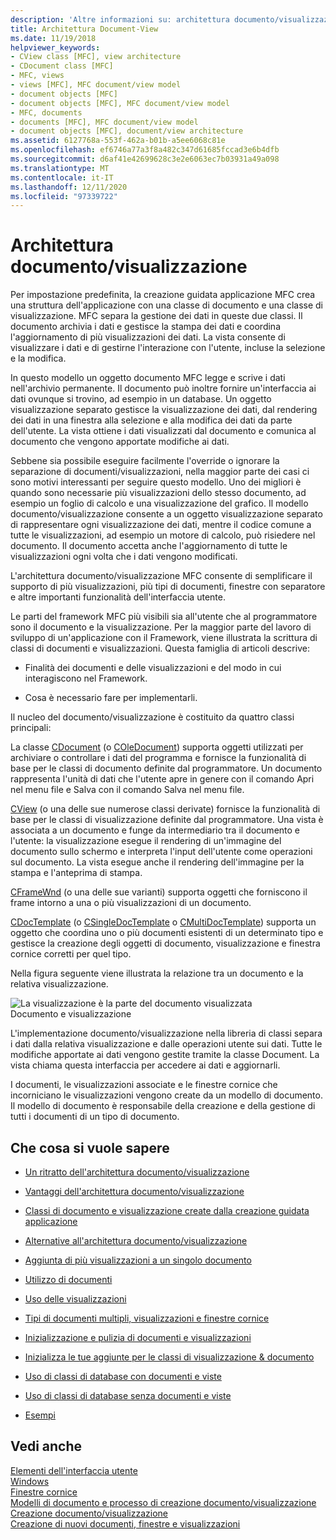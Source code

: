 ```yaml
---
description: 'Altre informazioni su: architettura documento/visualizzazione'
title: Architettura Document-View
ms.date: 11/19/2018
helpviewer_keywords:
- CView class [MFC], view architecture
- CDocument class [MFC]
- MFC, views
- views [MFC], MFC document/view model
- document objects [MFC]
- document objects [MFC], MFC document/view model
- MFC, documents
- documents [MFC], MFC document/view model
- document objects [MFC], document/view architecture
ms.assetid: 6127768a-553f-462a-b01b-a5ee6068c81e
ms.openlocfilehash: ef6746a77a3f8a482c347d61685fccad3e6b4dfb
ms.sourcegitcommit: d6af41e42699628c3e2e6063ec7b03931a49a098
ms.translationtype: MT
ms.contentlocale: it-IT
ms.lasthandoff: 12/11/2020
ms.locfileid: "97339722"
---
```

# <a name="documentview-architecture"></a>Architettura documento/visualizzazione

Per impostazione predefinita, la creazione guidata applicazione MFC crea una struttura dell'applicazione con una classe di documento e una classe di visualizzazione. MFC separa la gestione dei dati in queste due classi. Il documento archivia i dati e gestisce la stampa dei dati e coordina l'aggiornamento di più visualizzazioni dei dati. La vista consente di visualizzare i dati e di gestirne l'interazione con l'utente, incluse la selezione e la modifica.

In questo modello un oggetto documento MFC legge e scrive i dati nell'archivio permanente. Il documento può inoltre fornire un'interfaccia ai dati ovunque si trovino, ad esempio in un database. Un oggetto visualizzazione separato gestisce la visualizzazione dei dati, dal rendering dei dati in una finestra alla selezione e alla modifica dei dati da parte dell'utente. La vista ottiene i dati visualizzati dal documento e comunica al documento che vengono apportate modifiche ai dati.

Sebbene sia possibile eseguire facilmente l'override o ignorare la separazione di documenti/visualizzazioni, nella maggior parte dei casi ci sono motivi interessanti per seguire questo modello. Uno dei migliori è quando sono necessarie più visualizzazioni dello stesso documento, ad esempio un foglio di calcolo e una visualizzazione del grafico. Il modello documento/visualizzazione consente a un oggetto visualizzazione separato di rappresentare ogni visualizzazione dei dati, mentre il codice comune a tutte le visualizzazioni, ad esempio un motore di calcolo, può risiedere nel documento. Il documento accetta anche l'aggiornamento di tutte le visualizzazioni ogni volta che i dati vengono modificati.

L'architettura documento/visualizzazione MFC consente di semplificare il supporto di più visualizzazioni, più tipi di documenti, finestre con separatore e altre importanti funzionalità dell'interfaccia utente.

Le parti del framework MFC più visibili sia all'utente che al programmatore sono il documento e la visualizzazione. Per la maggior parte del lavoro di sviluppo di un'applicazione con il Framework, viene illustrata la scrittura di classi di documenti e visualizzazioni. Questa famiglia di articoli descrive:

- Finalità dei documenti e delle visualizzazioni e del modo in cui interagiscono nel Framework.

- Cosa è necessario fare per implementarli.

Il nucleo del documento/visualizzazione è costituito da quattro classi principali:

La classe [CDocument](reference/cdocument-class.md) (o [COleDocument](reference/coledocument-class.md)) supporta oggetti utilizzati per archiviare o controllare i dati del programma e fornisce la funzionalità di base per le classi di documento definite dal programmatore. Un documento rappresenta l'unità di dati che l'utente apre in genere con il comando Apri nel menu file e Salva con il comando Salva nel menu file.

[CView](reference/cview-class.md) (o una delle sue numerose classi derivate) fornisce la funzionalità di base per le classi di visualizzazione definite dal programmatore. Una vista è associata a un documento e funge da intermediario tra il documento e l'utente: la visualizzazione esegue il rendering di un'immagine del documento sullo schermo e interpreta l'input dell'utente come operazioni sul documento. La vista esegue anche il rendering dell'immagine per la stampa e l'anteprima di stampa.

[CFrameWnd](reference/cframewnd-class.md) (o una delle sue varianti) supporta oggetti che forniscono il frame intorno a una o più visualizzazioni di un documento.

[CDocTemplate](reference/cdoctemplate-class.md) (o [CSingleDocTemplate](reference/csingledoctemplate-class.md) o [CMultiDocTemplate](reference/cmultidoctemplate-class.md)) supporta un oggetto che coordina uno o più documenti esistenti di un determinato tipo e gestisce la creazione degli oggetti di documento, visualizzazione e finestra cornice corretti per quel tipo.

Nella figura seguente viene illustrata la relazione tra un documento e la relativa visualizzazione.

![La visualizzazione è la parte del documento visualizzata](../mfc/media/vc379n1.gif "La visualizzazione è la parte del documento visualizzata") <br/>
Documento e visualizzazione

L'implementazione documento/visualizzazione nella libreria di classi separa i dati dalla relativa visualizzazione e dalle operazioni utente sui dati. Tutte le modifiche apportate ai dati vengono gestite tramite la classe Document. La vista chiama questa interfaccia per accedere ai dati e aggiornarli.

I documenti, le visualizzazioni associate e le finestre cornice che incorniciano le visualizzazioni vengono create da un modello di documento. Il modello di documento è responsabile della creazione e della gestione di tutti i documenti di un tipo di documento.

## <a name="what-do-you-want-to-know-more-about"></a>Che cosa si vuole sapere

- [Un ritratto dell'architettura documento/visualizzazione](a-portrait-of-the-document-view-architecture.md)

- [Vantaggi dell'architettura documento/visualizzazione](advantages-of-the-document-view-architecture.md)

- [Classi di documento e visualizzazione create dalla creazione guidata applicazione](document-and-view-classes-created-by-the-mfc-application-wizard.md)

- [Alternative all'architettura documento/visualizzazione](alternatives-to-the-document-view-architecture.md)

- [Aggiunta di più visualizzazioni a un singolo documento](adding-multiple-views-to-a-single-document.md)

- [Utilizzo di documenti](using-documents.md)

- [Uso delle visualizzazioni](using-views.md)

- [Tipi di documenti multipli, visualizzazioni e finestre cornice](multiple-document-types-views-and-frame-windows.md)

- [Inizializzazione e pulizia di documenti e visualizzazioni](initializing-and-cleaning-up-documents-and-views.md)

- [Inizializza le tue aggiunte per le classi di visualizzazione & documento](creating-new-documents-windows-and-views.md)

- [Uso di classi di database con documenti e viste](../data/mfc-using-database-classes-with-documents-and-views.md)

- [Uso di classi di database senza documenti e viste](../data/mfc-using-database-classes-without-documents-and-views.md)

- [Esempi](../overview/visual-cpp-samples.md)

## <a name="see-also"></a>Vedi anche

[Elementi dell'interfaccia utente](user-interface-elements-mfc.md)<br/>
[Windows](windows.md)<br/>
[Finestre cornice](frame-windows.md)<br/>
[Modelli di documento e processo di creazione documento/visualizzazione](document-templates-and-the-document-view-creation-process.md)<br/>
[Creazione documento/visualizzazione](document-view-creation.md)<br/>
[Creazione di nuovi documenti, finestre e visualizzazioni](creating-new-documents-windows-and-views.md)

